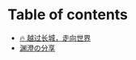# Table of contents

* [🔥 越过长城，走向世界](README.md)
* [渊澄の分享](https://app.gitbook.com/s/zyeXCfWDMCUsuUrT3Z6v/)
